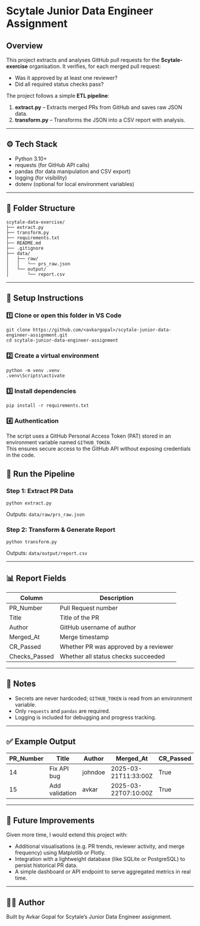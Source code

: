 # Scytale Junior Data Engineer Assignment

## Overview
This project extracts and analyses GitHub pull requests for the **Scytale-exercise** organisation.
It verifies, for each merged pull request:
- Was it approved by at least one reviewer?
- Did all required status checks pass?

The project follows a simple **ETL pipeline**:
1. **extract.py** – Extracts merged PRs from GitHub and saves raw JSON data.
2. **transform.py** – Transforms the JSON into a CSV report with analysis.

---

## ⚙️ Tech Stack
- Python 3.10+
- requests (for GitHub API calls)
- pandas (for data manipulation and CSV export)
- logging (for visibility)
- dotenv (optional for local environment variables)

---

## 📁 Folder Structure
```
scytale-data-exercise/
├── extract.py
├── transform.py
├── requirements.txt
├── README.md
├── .gitignore
├── data/
│   ├── raw/
│   │   └── prs_raw.json
│   └── output/
│       └── report.csv
```

---

## 🚀 Setup Instructions

### 1️⃣ Clone or open this folder in VS Code
```
git clone https://github.com/<avkargopal>/scytale-junior-data-engineer-assignment.git
cd scytale-junior-data-engineer-assignment
```

### 2️⃣ Create a virtual environment
```
python -m venv .venv
.venv\Scripts\activate
```

### 3️⃣ Install dependencies
```
pip install -r requirements.txt
```
### 4️⃣ Authentication
The script uses a GitHub Personal Access Token (PAT) stored in an environment variable named `GITHUB_TOKEN`.  
This ensures secure access to the GitHub API without exposing credentials in the code.

## 🧩 Run the Pipeline

### Step 1: Extract PR Data
```
python extract.py
```
Outputs: `data/raw/prs_raw.json`

### Step 2: Transform & Generate Report
```
python transform.py
```
Outputs: `data/output/report.csv`

---

## 📊 Report Fields
| Column | Description |
|---------|--------------|
| PR_Number | Pull Request number |
| Title | Title of the PR |
| Author | GitHub username of author |
| Merged_At | Merge timestamp |
| CR_Passed | Whether PR was approved by a reviewer |
| Checks_Passed | Whether all status checks succeeded |

---

## 🧠 Notes
- Secrets are never hardcoded; `GITHUB_TOKEN` is read from an environment variable.
- Only `requests` and `pandas` are required.
- Logging is included for debugging and progress tracking.

---

## ✅ Example Output
| PR_Number | Title | Author | Merged_At | CR_Passed | Checks_Passed |
|------------|--------|---------|------------|------------|----------------|
| 14 | Fix API bug | johndoe | 2025-03-21T11:33:00Z | True | True |
| 15 | Add validation | avkar | 2025-03-22T07:10:00Z | True | False |

---

## 🚀 Future Improvements
Given more time, I would extend this project with:
- Additional visualisations (e.g. PR trends, reviewer activity, and merge frequency) using Matplotlib or Plotly.
- Integration with a lightweight database (like SQLite or PostgreSQL) to persist historical PR data.
- A simple dashboard or API endpoint to serve aggregated metrics in real time.

---

## 👨‍💻 Author
Built by Avkar Gopal for Scytale’s Junior Data Engineer assignment.
